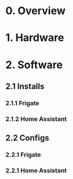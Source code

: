 # 0. Overview
# 1. Hardware
# 2. Software
## 2.1 Installs
### 2.1.1 Frigate
### 2.1.2 Home Assistant
## 2.2 Configs
### 2.2.1 Frigate
### 2.2.1 Home Assistant